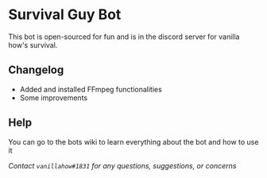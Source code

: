 # Survival Guy Bot

This bot is open-sourced for fun and is in the discord server for vanilla how's survival.


## Changelog

- Added and installed FFmpeg functionalities
- Some improvements

## Help
You can go to the bots wiki to learn everything about the bot and how to use it
    

 
*Contact `vanillahow#1831` for any questions, suggestions, or concerns*
